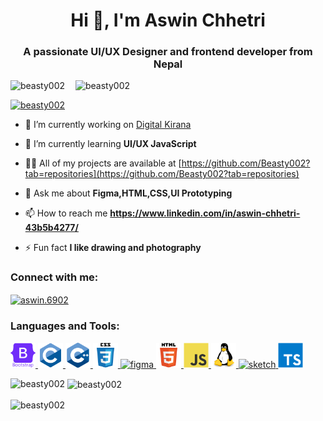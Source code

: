 <h1 align="center">Hi 👋, I'm Aswin Chhetri</h1>
<h3 align="center">A passionate UI/UX Designer and frontend developer from Nepal</h3>
<img align="right" alt="beasty002" width="400" src="https://i.pinimg.com/originals/68/a5/80/68a5805ee62de226ae2fa7dd16b52353.gif">

<p align="left"> <img src="https://komarev.com/ghpvc/?username=beasty002&label=Profile%20views&color=0e75b6&style=flat" alt="beasty002" /> </p>

<p align="left"> <a href="https://github.com/ryo-ma/github-profile-trophy"><img src="https://github-profile-trophy.vercel.app/?username=beasty002" alt="beasty002" /></a> </p>

- 🔭 I’m currently working on [Digital Kirana](https://github.com/Beasty002/DigitalKirana)

- 🌱 I’m currently learning **UI/UX JavaScript**

- 👨‍💻 All of my projects are available at [https://github.com/Beasty002?tab=repositories](https://github.com/Beasty002?tab=repositories)

- 💬 Ask me about **Figma,HTML,CSS,UI Prototyping**

- 📫 How to reach me **https://www.linkedin.com/in/aswin-chhetri-43b5b4277/**

- ⚡ Fun fact **I like drawing and photography**

<h3 align="left">Connect with me:</h3>
<p align="left">
<a href="https://instagram.com/aswin.6902" target="blank"><img align="center" src="https://raw.githubusercontent.com/rahuldkjain/github-profile-readme-generator/master/src/images/icons/Social/instagram.svg" alt="aswin.6902" height="30" width="40" /></a>
</p>

<h3 align="left">Languages and Tools:</h3>
<p align="left"> <a href="https://getbootstrap.com" target="_blank" rel="noreferrer"> <img src="https://raw.githubusercontent.com/devicons/devicon/master/icons/bootstrap/bootstrap-plain-wordmark.svg" alt="bootstrap" width="40" height="40"/> </a> <a href="https://www.cprogramming.com/" target="_blank" rel="noreferrer"> <img src="https://raw.githubusercontent.com/devicons/devicon/master/icons/c/c-original.svg" alt="c" width="40" height="40"/> </a> <a href="https://www.w3schools.com/cpp/" target="_blank" rel="noreferrer"> <img src="https://raw.githubusercontent.com/devicons/devicon/master/icons/cplusplus/cplusplus-original.svg" alt="cplusplus" width="40" height="40"/> </a> <a href="https://www.w3schools.com/css/" target="_blank" rel="noreferrer"> <img src="https://raw.githubusercontent.com/devicons/devicon/master/icons/css3/css3-original-wordmark.svg" alt="css3" width="40" height="40"/> </a> <a href="https://www.figma.com/" target="_blank" rel="noreferrer"> <img src="https://www.vectorlogo.zone/logos/figma/figma-icon.svg" alt="figma" width="40" height="40"/> </a> <a href="https://www.w3.org/html/" target="_blank" rel="noreferrer"> <img src="https://raw.githubusercontent.com/devicons/devicon/master/icons/html5/html5-original-wordmark.svg" alt="html5" width="40" height="40"/> </a> <a href="https://developer.mozilla.org/en-US/docs/Web/JavaScript" target="_blank" rel="noreferrer"> <img src="https://raw.githubusercontent.com/devicons/devicon/master/icons/javascript/javascript-original.svg" alt="javascript" width="40" height="40"/> </a> <a href="https://www.linux.org/" target="_blank" rel="noreferrer"> <img src="https://raw.githubusercontent.com/devicons/devicon/master/icons/linux/linux-original.svg" alt="linux" width="40" height="40"/> </a> <a href="https://www.sketch.com/" target="_blank" rel="noreferrer"> <img src="https://www.vectorlogo.zone/logos/sketchapp/sketchapp-icon.svg" alt="sketch" width="40" height="40"/> </a> <a href="https://www.typescriptlang.org/" target="_blank" rel="noreferrer"> <img src="https://raw.githubusercontent.com/devicons/devicon/master/icons/typescript/typescript-original.svg" alt="typescript" width="40" height="40"/> </a> </p>

<p><img align="left" src="https://github-readme-stats.vercel.app/api/top-langs?username=beasty002&show_icons=true&locale=en&layout=compact" alt="beasty002" /></p>

<p>&nbsp;<img align="center" src="https://github-readme-stats.vercel.app/api?username=beasty002&show_icons=true&locale=en" alt="beasty002" /></p>

<p><img align="center" src="https://github-readme-streak-stats.herokuapp.com/?user=beasty002&" alt="beasty002" /></p>
